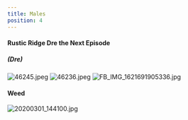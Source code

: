 ```yaml
---
title: Males
position: 4
---
```


#### Rustic Ridge Dre the Next Episode 
##### (Dre)
![46245.jpeg](/uploads/46245.jpeg)
![46236.jpeg](/uploads/46236.jpeg)
![FB_IMG_1621691905336.jpg](/uploads/FB_IMG_1621691905336.jpg)

#### Weed
![20200301_144100.jpg](/uploads/20200301_144100.jpg)